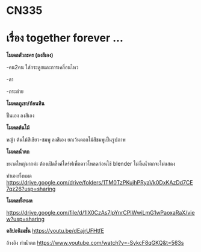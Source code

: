 # CN335
# เรื่อง together forever ...
**โมเดลตัวละคร (ลงสีเอง)**

  -คน2คน ใส่กระดูกและการเคลื่อนไหว
  
  -ลา
  
  -กระต่าย
  
**โมเดลภูเขา/ก้อนหิน**

  ปั้นเอง ลงสีเอง
  
**โมเดลต้นไม้**

  หญ้า ต้นไม้สีเขียว-ชมพู ลงสีเอง ยกเว้นดอกไม้สีชมพูเป็นรูปภาพ
  
**โมเดลน้ำตก**

ขนาดใหญ่มากค่ะ ต้องเปิดลิ้งค์ไดร์ฟเพื่อดาวโหลดก่อนใช้ blender ไม่งั้นน้ำตกจะไม่แสดง

ทำเองทั้งหมด https://drive.google.com/drive/folders/1TM0TzPKujhPRyaVk0DxKAzDd7CE7qz26?usp=sharing 


**โมเดลทั้งหมด**

https://drive.google.com/file/d/1lX0CzAs7IpYnrCPIWwiLmG1wPaoxaRaX/view?usp=sharing

**คลิปอนิเมชั่น** https://youtu.be/dEajrUFHtfE

อ้างอิง ทำน้ำตก https://www.youtube.com/watch?v=-SykcF8qGKQ&t=563s
